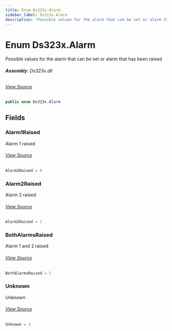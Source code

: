 ```yaml
---
title: Enum Ds323x.Alarm
sidebar_label: Ds323x.Alarm
description: "Possible values for the alarm that can be set or alarm that has been raised"
---
```

# Enum Ds323x.Alarm
Possible values for the alarm that can be set or alarm that has been raised

###### **Assembly**: Ds323x.dll
###### [View Source](https://github.com/WildernessLabs/Meadow.Foundation.git/blob/develop/Source/Meadow.Foundation.Peripherals/RTCs.Ds323x/Driver/Ds323x.Enums.cs#L23)
```csharp title="Declaration"
public enum Ds323x.Alarm
```
## Fields
### Alarm1Raised
Alarm 1 raised
###### [View Source](https://github.com/WildernessLabs/Meadow.Foundation.git/blob/develop/Source/Meadow.Foundation.Peripherals/RTCs.Ds323x/Driver/Ds323x.Enums.cs#L28)
```csharp title="Declaration"
Alarm1Raised = 0
```
### Alarm2Raised
Alarm 2 raised
###### [View Source](https://github.com/WildernessLabs/Meadow.Foundation.git/blob/develop/Source/Meadow.Foundation.Peripherals/RTCs.Ds323x/Driver/Ds323x.Enums.cs#L32)
```csharp title="Declaration"
Alarm2Raised = 1
```
### BothAlarmsRaised
Alarm 1 and 2 raised
###### [View Source](https://github.com/WildernessLabs/Meadow.Foundation.git/blob/develop/Source/Meadow.Foundation.Peripherals/RTCs.Ds323x/Driver/Ds323x.Enums.cs#L36)
```csharp title="Declaration"
BothAlarmsRaised = 2
```
### Unknown
Unknown
###### [View Source](https://github.com/WildernessLabs/Meadow.Foundation.git/blob/develop/Source/Meadow.Foundation.Peripherals/RTCs.Ds323x/Driver/Ds323x.Enums.cs#L40)
```csharp title="Declaration"
Unknown = 3
```

